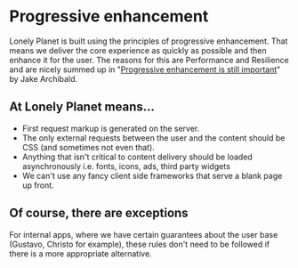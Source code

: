 # Progressive enhancement

Lonely Planet is built using the principles of progressive enhancement. That means we deliver the core experience as quickly as possible and then enhance it for the user. The reasons for this are Performance and Resilience and are nicely summed up in "[Progressive enhancement is still important](http://jakearchibald.com/2013/progressive-enhancement-still-important/)" by Jake Archibald.

## At Lonely Planet means...

- First request markup is generated on the server.
- The only external requests between the user and the content should be CSS (and sometimes not even that).
- Anything that isn't critical to content delivery should be loaded asynchronously i.e. fonts, icons, ads, third party widgets
- We can't use any fancy client side frameworks that serve a blank page up front.


## Of course, there are exceptions

For internal apps, where we have certain guarantees about the user base (Gustavo, Christo for example), these rules don't need to be followed if there is a more appropriate alternative.
